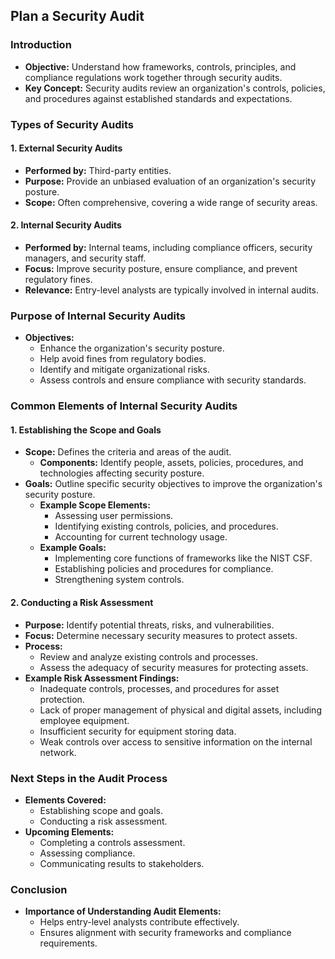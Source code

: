 ## Plan a Security Audit

### Introduction
- **Objective:** Understand how frameworks, controls, principles, and compliance regulations work together through security audits.
- **Key Concept:** Security audits review an organization's controls, policies, and procedures against established standards and expectations.

### Types of Security Audits

#### 1. External Security Audits
- **Performed by:** Third-party entities.
- **Purpose:** Provide an unbiased evaluation of an organization's security posture.
- **Scope:** Often comprehensive, covering a wide range of security areas.

#### 2. Internal Security Audits
- **Performed by:** Internal teams, including compliance officers, security managers, and security staff.
- **Focus:** Improve security posture, ensure compliance, and prevent regulatory fines.
- **Relevance:** Entry-level analysts are typically involved in internal audits.

### Purpose of Internal Security Audits
- **Objectives:**
  - Enhance the organization's security posture.
  - Help avoid fines from regulatory bodies.
  - Identify and mitigate organizational risks.
  - Assess controls and ensure compliance with security standards.

### Common Elements of Internal Security Audits

#### 1. Establishing the Scope and Goals
- **Scope:** Defines the criteria and areas of the audit.
  - **Components:** Identify people, assets, policies, procedures, and technologies affecting security posture.
- **Goals:** Outline specific security objectives to improve the organization's security posture.
  - **Example Scope Elements:** 
    - Assessing user permissions.
    - Identifying existing controls, policies, and procedures.
    - Accounting for current technology usage.
  - **Example Goals:** 
    - Implementing core functions of frameworks like the NIST CSF.
    - Establishing policies and procedures for compliance.
    - Strengthening system controls.

#### 2. Conducting a Risk Assessment
- **Purpose:** Identify potential threats, risks, and vulnerabilities.
- **Focus:** Determine necessary security measures to protect assets.
- **Process:**
  - Review and analyze existing controls and processes.
  - Assess the adequacy of security measures for protecting assets.
- **Example Risk Assessment Findings:**
  - Inadequate controls, processes, and procedures for asset protection.
  - Lack of proper management of physical and digital assets, including employee equipment.
  - Insufficient security for equipment storing data.
  - Weak controls over access to sensitive information on the internal network.

### Next Steps in the Audit Process
- **Elements Covered:**
  - Establishing scope and goals.
  - Conducting a risk assessment.
- **Upcoming Elements:**
  - Completing a controls assessment.
  - Assessing compliance.
  - Communicating results to stakeholders.

### Conclusion
- **Importance of Understanding Audit Elements:**
  - Helps entry-level analysts contribute effectively.
  - Ensures alignment with security frameworks and compliance requirements.